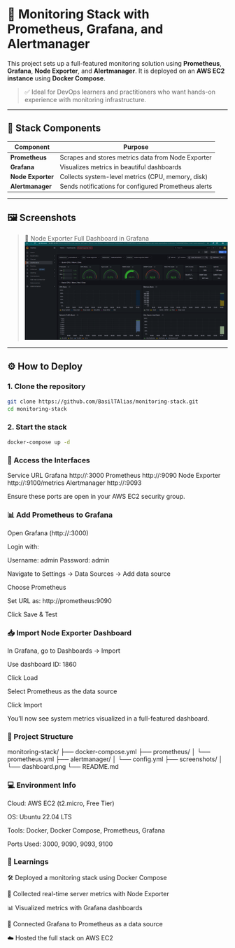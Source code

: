 
# 🚀 Monitoring Stack with Prometheus, Grafana, and Alertmanager

This project sets up a full-featured monitoring solution using **Prometheus**, **Grafana**, **Node Exporter**, and **Alertmanager**. It is deployed on an **AWS EC2 instance** using **Docker Compose**.

> ✅ Ideal for DevOps learners and practitioners who want hands-on experience with monitoring infrastructure.

---

## 🔧 Stack Components

| Component         | Purpose                                                |
|------------------|--------------------------------------------------------|
| **Prometheus**    | Scrapes and stores metrics data from Node Exporter    |
| **Grafana**       | Visualizes metrics in beautiful dashboards            |
| **Node Exporter** | Collects system-level metrics (CPU, memory, disk)     |
| **Alertmanager**  | Sends notifications for configured Prometheus alerts  |

---

## 🖼️ Screenshots

> 📍 Node Exporter Full Dashboard in Grafana  
![Node Exporter Dashboard](screenshots/dashboard.png)

---

## ⚙️ How to Deploy

### 1. Clone the repository

```bash
git clone https://github.com/BasilTAlias/monitoring-stack.git
cd monitoring-stack

```

### 2. Start the stack
```bash
docker-compose up -d

```


### 🔗 Access the Interfaces
Service	URL
Grafana	http://<your-ec2-ip>:3000
Prometheus	http://<your-ec2-ip>:9090
Node Exporter	http://<your-ec2-ip>:9100/metrics
Alertmanager	http://<your-ec2-ip>:9093

Ensure these ports are open in your AWS EC2 security group.


### 📊 Add Prometheus to Grafana
Open Grafana (http://<your-ec2-ip>:3000)

Login with:

Username: admin
Password: admin

Navigate to Settings → Data Sources → Add data source

Choose Prometheus

Set URL as: http://prometheus:9090

Click Save & Test

### 📥 Import Node Exporter Dashboard
In Grafana, go to Dashboards → Import

Use dashboard ID: 1860

Click Load

Select Prometheus as the data source

Click Import

You’ll now see system metrics visualized in a full-featured dashboard.


### 📁 Project Structure

monitoring-stack/
├── docker-compose.yml
├── prometheus/
│   └── prometheus.yml
├── alertmanager/
│   └── config.yml
├── screenshots/
│   └── dashboard.png
└── README.md

### 💻 Environment Info
Cloud: AWS EC2 (t2.micro, Free Tier)

OS: Ubuntu 22.04 LTS

Tools: Docker, Docker Compose, Prometheus, Grafana

Ports Used: 3000, 9090, 9093, 9100


###  🧠 Learnings
🛠️ Deployed a monitoring stack using Docker Compose

📡 Collected real-time server metrics with Node Exporter

📊 Visualized metrics with Grafana dashboards

🧩 Connected Grafana to Prometheus as a data source

☁️ Hosted the full stack on AWS EC2
